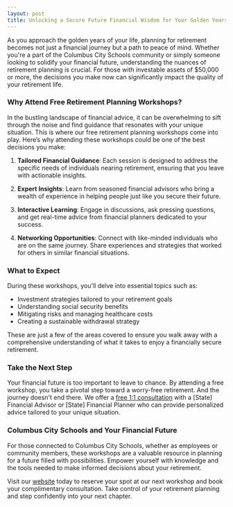 ```yaml
---
layout: post
title: Unlocking a Secure Future Financial Wisdom for Your Golden Years
---
```



As you approach the golden years of your life, planning for retirement becomes not just a financial journey but a path to peace of mind. Whether you're a part of the Columbus City Schools community or simply someone looking to solidify your financial future, understanding the nuances of retirement planning is crucial. For those with investable assets of $50,000 or more, the decisions you make now can significantly impact the quality of your retirement life.

### Why Attend Free Retirement Planning Workshops?

In the bustling landscape of financial advice, it can be overwhelming to sift through the noise and find guidance that resonates with your unique situation. This is where our free retirement planning workshops come into play. Here’s why attending these workshops could be one of the best decisions you make:

1. **Tailored Financial Guidance**: Each session is designed to address the specific needs of individuals nearing retirement, ensuring that you leave with actionable insights.
   
2. **Expert Insights**: Learn from seasoned financial advisors who bring a wealth of experience in helping people just like you secure their future. 

3. **Interactive Learning**: Engage in discussions, ask pressing questions, and get real-time advice from financial planners dedicated to your success.

4. **Networking Opportunities**: Connect with like-minded individuals who are on the same journey. Share experiences and strategies that worked for others in similar financial situations.

### What to Expect

During these workshops, you'll delve into essential topics such as:

- Investment strategies tailored to your retirement goals
- Understanding social security benefits
- Mitigating risks and managing healthcare costs
- Creating a sustainable withdrawal strategy

These are just a few of the areas covered to ensure you walk away with a comprehensive understanding of what it takes to enjoy a financially secure retirement.

### Take the Next Step

Your financial future is too important to leave to chance. By attending a free workshop, you take a pivotal step toward a worry-free retirement. And the journey doesn't end there. We offer a [free 1:1 consultation](https://workshopsforretirement.com) with a [State] Financial Advisor or [State] Financial Planner who can provide personalized advice tailored to your unique situation.

### Columbus City Schools and Your Financial Future

For those connected to Columbus City Schools, whether as employees or community members, these workshops are a valuable resource in planning for a future filled with possibilities. Empower yourself with knowledge and the tools needed to make informed decisions about your retirement.

Visit our [website](https://workshopsforretirement.com) today to reserve your spot at our next workshop and book your complimentary consultation. Take control of your retirement planning and step confidently into your next chapter.